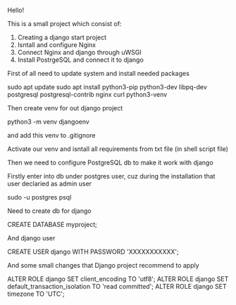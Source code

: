 Hello!

This is a small project which consist of:
1) Creating a django start project 
2) Isntall and configure Nginx 
3) Connect Nginx and django through uWSGI
4) Install PostrgeSQL and connect it to django 



First of all need to update system and install needed packages 

sudo apt update
sudo apt install python3-pip python3-dev libpq-dev postgresql postgresql-contrib nginx curl python3-venv

Then create venv for out django project 

python3 -m venv djangoenv

and add this venv to .gitignore

Activate our venv and isntall all requirements from txt file (in shell script file)

Then we need to configure PostgreSQL db to make it work with django 

Firstly enter into db under postgres user, cuz during the installation that user declaried as admin user

sudo -u postgres psql

Need to create db for django

CREATE DATABASE myproject;

And django user 

CREATE USER django WITH PASSWORD 'XXXXXXXXXXX';

And some small changes that Django project recommend to apply 

ALTER ROLE django SET client_encoding TO 'utf8';
ALTER ROLE django SET default_transaction_isolation TO 'read committed';
ALTER ROLE django SET timezone TO 'UTC';
 


